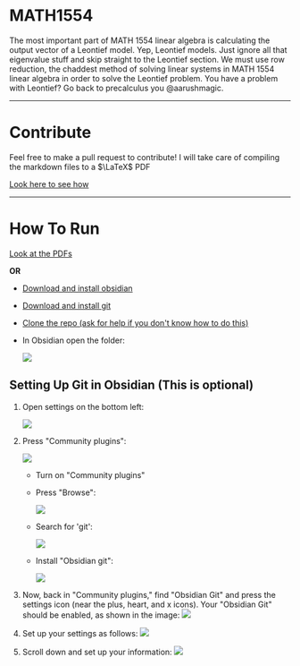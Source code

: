 # MATH1554

The most important part of MATH 1554 linear algebra is calculating the output vector of a Leontief model. Yep, Leontief models. Just ignore all that eigenvalue stuff and skip straight to the Leontief section. We must use row reduction, the chaddest method of solving linear systems in MATH 1554 linear algebra in order to solve the Leontief problem. You have a problem with Leontief? Go back to precalculus you @aarushmagic.

***
# Contribute

Feel free to make a pull request to contribute! I will take care of compiling the markdown files to a $\LaTeX$ PDF 

[Look here to see how]( )

***
# How To Run
[Look at the PDFs](./pdf/)

**OR**

- [Download and install obsidian](https://obsidian.md/download) 
- [Download and install git](https://git-scm.com/downloads) 
- [Clone the repo (ask for help if you don't know how to do this)](https://youtu.be/Vz0z7cS4H44?si=tcIEy3i_U2F2gMdS&t=90)
- In Obsidian open the folder:
  
  ![](README%20pics/Pasted%20image%2020230822122443.png)
## Setting Up Git in Obsidian (This is optional)

1. Open settings on the bottom left:

   ![](README%20pics/Pasted%20image%2020230822122625.png)

2. Press "Community plugins":

   ![](README%20pics/Pasted%20image%2020230822122702.png)

   - Turn on "Community plugins"
   - Press "Browse":
   
     ![](README%20pics/Pasted%20image%2020230822122836.png)

   - Search for 'git':
   
     ![](README%20pics/Pasted%20image%2020230822123022.png)

   - Install "Obsidian git":
   
     ![](README%20pics/Pasted%20image%2020230822123102.png)

3. Now, back in "Community plugins," find "Obsidian Git" and press the settings icon (near the plus, heart, and x icons). Your "Obsidian Git" should be enabled, as shown in the image:
   ![](README%20pics/Pasted%20image%2020230822123207.png)

4. Set up your settings as follows:
   ![](README%20pics/Pasted%20image%2020230822123447.png)

5. Scroll down and set up your information:
   ![](README%20pics/Pasted%20image%2020230822123530.png)

